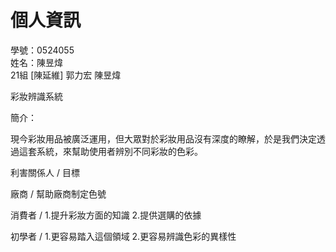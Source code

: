 # 個人資訊
學號：0524055 <br /> 姓名：陳昱煒<br />
21組 [陳延維] 郭力宏 陳昱煒

彩妝辨識系統

簡介：

現今彩妝用品被廣泛運用，但大眾對於彩妝用品沒有深度的瞭解，於是我們決定透過這套系統，來幫助使用者辨別不同彩妝的色彩。

利害關係人                          /             目標

廠商                               /             幫助廠商制定色號      
                                                
消費者                              /            1.提升彩妝方面的知識
                                                 2.提供選購的依據

初學者                              /            1.更容易踏入這個領域
                                                 2.更容易辨識色彩的異樣性
                                                 
